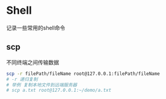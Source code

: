 # Shell

记录一些常用的shell命令

## scp

不同终端之间传输数据

```bash
scp -r filePath/fileName root@127.0.0.1:filePath/fileName
# -r 递归复制
# 举例 复制本地文件到远端服务器
# scp a.txt root@127.0.0.1:~/demo/a.txt
```